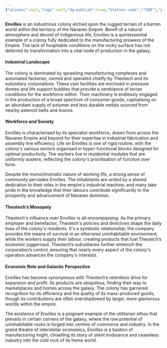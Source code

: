 ```yaml
---
{"aliases":null,"tags":null,"dg-publish":true,"Station code":["S08"],"permalink":"/narrative/locations/worlds/envilles/","dgPassFrontmatter":true}
---
```


**Envilles** is an industrious colony etched upon the rugged terrain of a barren world within the territory of the Navareo Empire. Bereft of a natural atmosphere and devoid of indigenious life, Envilles is a quintessential example of a colony fully dedicated to the manufacturing prowess of the Empire. The lack of hospitable conditions on the rocky surface has not deterred its transformation into a vital node of production in the galaxy.
#### Industrial Landscape

The colony is dominated by sprawling manufacturing complexes and automated factories, owned and operated chiefly by Theotech and its subsidiary corporations. These vast facilities are enclosed in pressure domes and life support bubbles that provide a semblance of terran conditions for the workforce within. Their machinery is endlessly engaged in the production of a broad spectrum of consumer goods, capitalising on an abundant supply of polymer and less durable metals sourced from nearby asteroid belts and moons.
#### Workforce and Society

Envilles is characterised by its specialist workforce, drawn from across the Navareo Empire and beyond for their expertise in industrial fabrication and assembly line efficiency. Life on Envilles is one of rigid routine, with the colony's various sectors organised in hyper-functional blocks designed for optimal productivity. The workers live in residential modules that are uniformly austere, reflecting the colony's prioritisation of function over form. 

Despite the monochromatic nature of working life, a strong sense of community pervades Envilles. The inhabitants are united by a shared dedication to their roles in the empire's industrial machine, and many take pride in the knowledge that their labours contribute significantly to the prosperity and advancement of Navareo dominion.
#### Theotech’s Monopoly

Theotech's influence over Envilles is all-encompassing. As the primary employer and benefactor, Theotech's policies and directives shape the daily lives of the colony's residents. It's a symbiotic relationship; the company provides the means of survival in an otherwise uninhabitable environment, while the workers supply their labour, creating products that fuel Theotech’s economic juggernaut. Theotech’s subsidiaries further entrench the corporation’s control, ensuring that nearly every aspect of the colony's operation advances the company's interests.
#### Economic Role and Galactic Perspective

Envilles has become synonymous with Theotech’s relentless drive for expansion and profit. Its products are ubiquitous, finding their way to marketplaces and homes across the galaxy. The colony has garnered recognition for its efficiency and the quality of its mass-produced goods, though its contributions are often overshadowed by larger, more glamorous worlds within the empire.

The existence of Envilles is a poignant example of the utilitarian ethos that prevails in certain corners of the galaxy, where the raw potential of uninhabitable rocks is forged into centres of commerce and industry. In the grand theatre of interstellar economics, Envilles is a bastion of manufacturing might, chiselling its story of silent endurance and ceaseless industry into the cold rock of its home world.